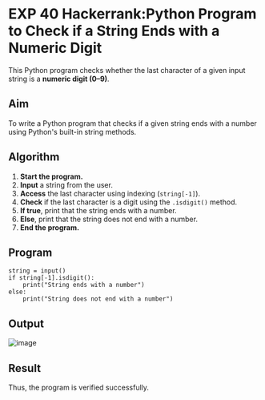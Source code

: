 # EXP 40 Hackerrank:Python Program to Check if a String Ends with a Numeric Digit

This Python program checks whether the last character of a given input string is a **numeric digit (0–9)**.



##  Aim

To write a Python program that checks if a given string ends with a number using Python's built-in string methods.



##  Algorithm

1. **Start the program.**
2. **Input** a string from the user.
3. **Access** the last character using indexing (`string[-1]`).
4. **Check** if the last character is a digit using the `.isdigit()` method.
5. **If true**, print that the string ends with a number.
6. **Else**, print that the string does not end with a number.
7. **End the program.**



##   Program
```
string = input()
if string[-1].isdigit():
    print("String ends with a number")
else:
    print("String does not end with a number")

```
## Output
![image](https://github.com/user-attachments/assets/402c7074-c2a7-40dd-a7d3-16605eedf008)

## Result
Thus, the program is verified successfully.
